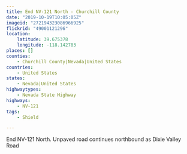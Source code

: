 ```yaml
---
title: End NV-121 North - Churchill County
date: "2019-10-19T10:05:05Z"
imageid: "272194323086966925"
flickrid: "49001121296"
location:
    latitude: 39.675378
    longitude: -118.142783
places: []
counties:
    - Churchill County|Nevada|United States
countries:
    - United States
states:
    - Nevada|United States
highwaytypes:
    - Nevada State Highway
highways:
    - NV-121
tags:
    - Shield

---
```

End NV-121 North.  Unpaved road continues northbound as Dixie Valley Road